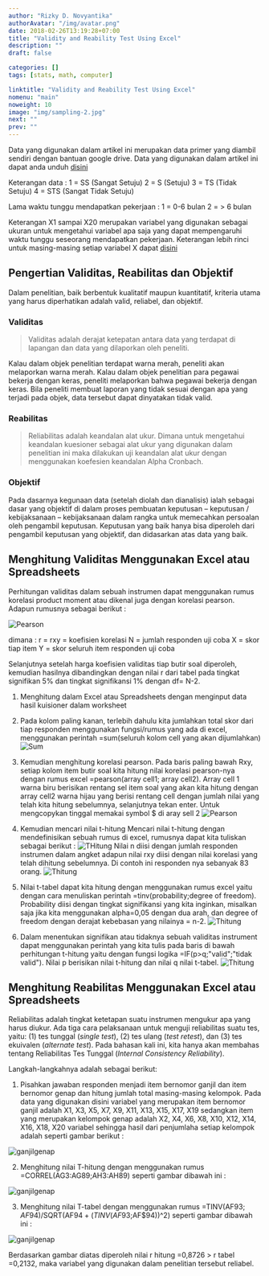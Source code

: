 ```yaml
---
author: "Rizky D. Novyantika"
authorAvatar: "/img/avatar.png"
date: 2018-02-26T13:19:28+07:00
title: "Validity and Reability Test Using Excel"
description: ""
draft: false

categories: []
tags: [stats, math, computer]

linktitle: "Validity and Reability Test Using Excel"
nomenu: "main"
noweight: 10
image: "img/sampling-2.jpg"
next: ""
prev: ""
---
```


Data yang digunakan dalam artikel ini merupakan data primer yang diambil sendiri dengan bantuan google drive. Data yang digunakan dalam artikel ini dapat anda unduh [disini](https://drive.google.com/open?id=13VPdsvQ2FqPcTLLaauYDTZ1NaBWeZWvQ)

Keterangan data :
1 = SS (Sangat Setuju)
2 = S (Setuju)
3 = TS (Tidak Setuju)
4 = STS (Sangat Tidak Setuju)

Lama waktu tunggu mendapatkan pekerjaan :
1 = 0-6 bulan
2 = > 6 bulan

Keterangan X1 sampai X20 merupakan variabel yang digunakan sebagai ukuran untuk mengetahui variabel apa saja yang dapat mempengaruhi waktu tunggu seseorang mendapatkan pekerjaan. Keterangan lebih rinci untuk masing-masing setiap variabel X dapat [disini](https://rizkynovyantika.github.io/post/variabel-explanation-of-waiting-time-to-get-job-research/)

## Pengertian Validitas, Reabilitas dan Objektif
Dalam penelitian, baik berbentuk kualitatif maupun kuantitatif, kriteria utama yang harus diperhatikan adalah valid, reliabel, dan objektif. 

### Validitas
> Validitas adalah derajat ketepatan antara data yang terdapat di lapangan dan data yang dilaporkan oleh peneliti.

Kalau dalam objek penelitian terdapat warna merah, peneliti akan melaporkan warna merah. Kalau dalam objek penelitian para pegawai bekerja dengan keras, peneliti melaporkan bahwa pegawai bekerja dengan keras. Bila peneliti membuat laporan yang tidak sesuai dengan apa yang terjadi pada objek, data tersebut dapat dinyatakan tidak valid.

### Reabilitas
> Reliabilitas adalah keandalan alat ukur. Dimana untuk mengetahui keandalan kuesioner sebagai alat ukur yang digunakan dalam penelitian ini maka dilakukan uji keandalan alat ukur dengan menggunakan koefesien keandalan Alpha Cronbach.

### Objektif
Pada dasarnya kegunaan data (setelah diolah dan dianalisis) ialah sebagai dasar yang objektif di dalam proses pembuatan keputusan – keputusan / kebijaksanaan – kebijaksanaan dalam rangka untuk memecahkan persoalan oleh pengambil keputusan. Keputusan yang baik hanya bisa diperoleh dari pengambil keputusan yang objektif, dan didasarkan atas data yang baik.

## Menghitung Validitas Menggunakan Excel atau Spreadsheets
Perhitungan validitas dalam sebuah instrumen dapat menggunakan rumus korelasi product moment atau dikenal juga dengan korelasi pearson. Adapun rumusnya sebagai berikut :

![Pearson](/images/validity-and-reability-test-using-excel-or-spreadsheets/0.jpg)

dimana :
r = rxy = koefisien korelasi
N = jumlah responden uji coba
X = skor tiap item
Y = skor seluruh item responden uji coba

Selanjutnya setelah harga koefisien validitas tiap butir soal diperoleh, kemudian hasilnya dibandingkan dengan nilai r dari tabel pada tingkat signifikan 5% dan tingkat signifikansi 1% dengan df= N-2. 

1. Menghitung dalam Excel atau Spreadsheets dengan menginput data hasil kuisioner dalam worksheet

2. Pada kolom paling kanan, terlebih dahulu kita jumlahkan total skor dari tiap responden menggunakan fungsi/rumus yang ada di excel, menggunakan perintah =sum(seluruh kolom cell yang akan dijumlahkan)
![Sum](/images/validity-and-reability-test-using-excel-or-spreadsheets/1.png)

3. Kemudian menghitung korelasi pearson.
	Pada baris paling bawah Rxy, setiap kolom item butir soal kita hitung nilai korelasi pearson-nya dengan rumus excel =pearson(array cell1; array cell2). Array cell 1 warna biru berisikan rentang sel item soal yang akan kita hitung dengan array cell2 warna hijau yang berisi rentang cell dengan jumlah nilai yang telah kita hitung sebelumnya, selanjutnya tekan enter. Untuk mengcopykan tinggal memakai symbol $ di aray sell 2
	![Pearson](/images/validity-and-reability-test-using-excel-or-spreadsheets/2.png)

4. Kemudian mencari nilai t-hitung
	Mencari nilai t-hitung dengan mendefinisikan sebuah rumus di excel, rumusnya dapat kita tuliskan sebagai berikut :
	![THitung](/images/validity-and-reability-test-using-excel-or-spreadsheets/t-hitung.jpg)
	Nilai n diisi dengan jumlah responden instrumen dalam angket adapun nilai rxy diisi dengan nilai korelasi yang telah dihitung sebelumnya. Di contoh ini responden nya sebanyak 83 orang.
	![Thitung](/images/validity-and-reability-test-using-excel-or-spreadsheets/3.png)

5. Nilai t-tabel dapat kita hitung dengan menggunakan rumus excel yaitu dengan cara menuliskan perintah =tinv(probability;degree of freedom).
	Probability diisi dengan tingkat signifikansi yang kita inginkan, misalkan saja jika kita menggunakan alpha=0,05 dengan dua arah, dan degree of freedom dengan derajat kebebasan yang nilainya = n-2.
	![Thitung](/images/validity-and-reability-test-using-excel-or-spreadsheets/4.png)

6. Dalam menentukan signifikan atau tidaknya sebuah validitas instrument dapat menggunakan perintah yang kita tulis pada baris di bawah perhitungan t-hitung yaitu dengan fungsi logika =IF(p>q;"valid";"tidak valid"). Nilai p berisikan nilai t-hitung dan nilai q nilai t-tabel.
![Thitung](/images/validity-and-reability-test-using-excel-or-spreadsheets/5.png)

## Menghitung Reabilitas Menggunakan Excel atau Spreadsheets

Reliabilitas adalah tingkat ketetapan suatu instrumen mengukur apa yang harus diukur. Ada tiga cara pelaksanaan untuk menguji reliabilitas suatu tes, yaitu: (1) tes tunggal (_single test_), (2) tes ulang (_test retest_), dan (3) tes ekuivalen (_alternate test_). Pada bahasan kali ini, kita hanya akan membahas tentang Reliabilitas Tes Tunggal (_Internal Consistency Reliability_).

Langkah-langkahnya adalah sebagai berikut:

1. Pisahkan  jawaban  responden  menjadi  item  bernomor  ganjil  dan  item  bernomor  genap  dan hitung jumlah total masing-masing kelompok. Pada data yang digunakan disini variabel yang merupakan item bernomor ganjil adalah X1, X3, X5, X7, X9, X11, X13, X15, X17, X19 sedangkan item yang merupakan kelompok genap adalah X2, X4, X6, X8, X10, X12, X14, X16, X18, X20 variabel sehingga hasil dari penjumlaha setiap kelompok adalah seperti gambar berikut :

![ganjilgenap](/images/validity-and-reability-test-using-excel-or-spreadsheets/6.png)

2. Menghitung nilai T-hitung dengan menggunakan rumus =CORREL(AG3:AG89;AH3:AH89) seperti gambar dibawah ini :

![ganjilgenap](/images/validity-and-reability-test-using-excel-or-spreadsheets/7.png)

3. Menghitung nilai T-tabel dengan menggunakan rumus =TINV(AF$93;AF$94)/SQRT(AF$94+(TINV(AF$93;AF$94))^2) seperti gambar dibawah ini :

![ganjilgenap](/images/validity-and-reability-test-using-excel-or-spreadsheets/8.png)

Berdasarkan gambar diatas diperoleh nilai r hitung =0,8726 > r tabel =0,2132, maka variabel yang digunakan dalam penelitian tersebut reliabel.